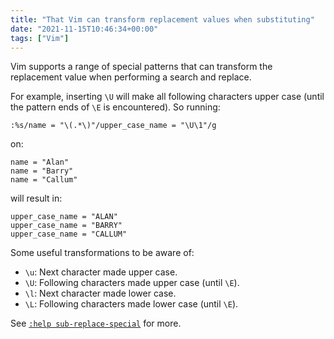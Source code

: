 ```yaml
---
title: "That Vim can transform replacement values when substituting"
date: "2021-11-15T10:46:34+00:00"
tags: ["Vim"]
---
```


Vim supports a range of special patterns that can transform the replacement
value when performing a search and replace.

For example, inserting `\U` will make all following characters upper case (until
the pattern ends of `\E` is encountered). So running:

```vim
:%s/name = "\(.*\)"/upper_case_name = "\U\1"/g
```
on:
```
name = "Alan"
name = "Barry"
name = "Callum"
```
will result in:
```
upper_case_name = "ALAN"
upper_case_name = "BARRY"
upper_case_name = "CALLUM"
```

Some useful transformations to be aware of:

- `\u`: Next character made upper case.
- `\U`: Following characters made upper case (until `\E`).
- `\l`: Next character made lower case.
- `\L`: Following characters made lower case (until `\E`).

See [`:help sub-replace-special`](http://vimdoc.sourceforge.net/htmldoc/change.html#sub-replace-special) for more.

